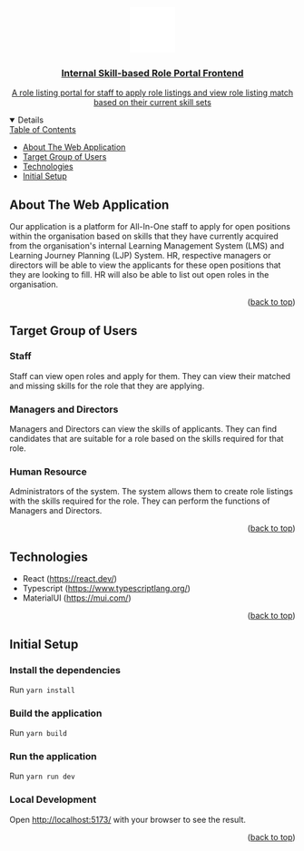 <a name="readme-top"></a>

<!-- PROJECT LOGO -->
<div align="center">
   <a href="https://github.com/IS212-G9-T5/skill-based-role-portal">
</div>
<div align="center">
   <img src="../.github/assets/logo_white.png" width="80" height="80">
</div>

<!-- TITLE -->

<h3 align="center">
   Internal Skill-based Role Portal Frontend
</h3>

<!-- DESCRIPTION -->
<p align="center">
   A role listing portal for staff to apply role listings and view role listing match based on their current skill sets
</p>

<!-- TABLE OF CONTENTS -->
<details open>
  <summary>Table of Contents</summary>
  <ul>
      <li><a href="#about-the-project">About The Web Application</a></li>
      <li><a href="#target-group-of-users">Target Group of Users</a></li>
      <li><a href="#technologies">Technologies</a></li>
      <li><a href="#initial-setup">Initial Setup</a></li>
  </ul>
</details>

## About The Web Application

Our application is a platform for All-In-One staff to apply for open positions within the organisation based on skills that they have currently acquired from the organisation's internal Learning Management System (LMS) and Learning Journey Planning (LJP) System. HR, respective managers or directors will be able to view the applicants for these open positions that they are looking to fill. HR will also be able to list out open roles in the organisation. 

<p align="right">(<a href="#readme-top">back to top</a>)</p>

## Target Group of Users 

### Staff 
Staff can view open roles and apply for them. They can view their matched and missing skills for the role that they are applying.

### Managers and Directors 
Managers and Directors can view the skills of applicants. They can find candidates that are suitable for a role based on the skills required for that role. 

### Human Resource 
Administrators of the system. The system allows them to create role listings with the skills required for the role. They can perform the functions of Managers and Directors. 

<p align="right">(<a href="#readme-top">back to top</a>)</p>

## Technologies

- React (https://react.dev/)
- Typescript (https://www.typescriptlang.org/)
- MaterialUI (https://mui.com/)

<p align="right">(<a href="#readme-top">back to top</a>)</p>

## Initial Setup

### Install the dependencies

Run `yarn install`

### Build the application

Run `yarn build`

### Run the application

Run `yarn run dev`

### Local Development 
Open [http://localhost:5173/](http://localhost:5173) with your browser to see the result. 

<p align="right">(<a href="#readme-top">back to top</a>)</p>